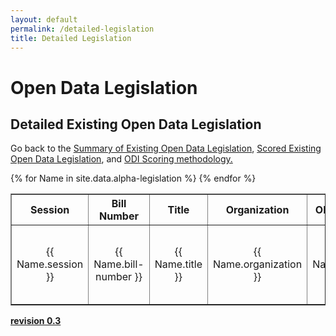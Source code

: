 ```yaml
---
layout: default
permalink: /detailed-legislation
title: Detailed Legislation
---
```


# Open Data Legislation
## Detailed Existing Open Data Legislation
Go back to the <a target="_blank" href="/legislation">Summary of Existing Open Data Legislation</a>, <a target="_blank" href="/scored-legislation">Scored Existing Open Data Legislation</a>, and <a target="_blank" href="/scoring">ODI Scoring methodology.</a>
<table cellpadding="10" border="1">
	<tr>
		<th>Session</th>
		<th>Bill Number</th>
		<th>Title</th>
		<th>Organization</th>
		<th>ODI Review</th>
		<th>Bill Text</th>
		<th>Source</th>
		<th>Sponsors</th>
		<th>Past Legislation</th>
		<th>Related Legislation</th>
		<th>Introduced</th>
		<th>Last Activity</th>
		<th>Comments</th>
	</tr>
{% for Name in site.data.alpha-legislation %}
  <tr>
  	<td width="07%" align="center">{{ Name.session }}</td>
  	<td width="07%" align="center">{{ Name.bill-number }}</td>
  	<td width="07%" align="center">{{ Name.title }}</td>
  	<td width="07%" align="center">{{ Name.organization }}</td>
  	<td width="14%" align="center">{{ Name.review }}</td>
  	<td width="07%" align="center"><a target="_blank" href="{{ Name.bill-text }}">{{ Name.organization }}-{{ Name.session }}-{{ Name.bill-number }}</a></td>
  	<td width="07%" align="center"><a target="_blank" href="{ Name.source }}">{{ Name.organization }}-{{ Name.session }}-{{ Name.bill-number }}</a></td>
  	<td width="10%" align="center">{{ Name.sponsors }}</td>
  	<td width="10%" align="center">{{ Name.past-legislation }}</td>
  	<td width="10%" align="center">{{ Name.related-legislation }}</td>
  	<td width="07%" align="center">{{ Name.introduced }}</td>
  	<td width="07%" align="center">{{ Name.last-activity }}</td>
  	<td width="14%" align="center">{{ Name.comments }}</td>
  </tr>
{% endfor %}
</table>

**<a target="_blank" href="https://github.com/opendatainitiative/opendatalegislation/tree/0.3">revision 0.3</a>**
